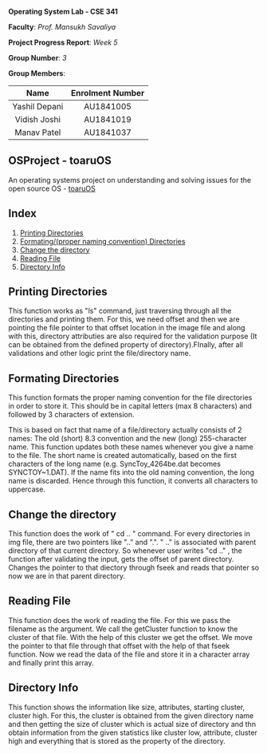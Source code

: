 **Operating System Lab - CSE 341**

**Faculty**: *Prof. Mansukh Savaliya*

**Project Progress Report**: *Week 5*

**Group Number**: *3*

**Group Members**:

|     Name      | Enrolment Number |
| :-----------: | :--------------: |
| Yashil Depani |    AU1841005     |
| Vidish Joshi  |    AU1841019     |
|  Manav Patel  |    AU1841037     |



## OSProject - toaruOS

An operating systems project on understanding and solving issues for the open source OS - [toaruOS](https://github.com/klange/toaruos)


##  Index

1. [Printing Directories](#Printing-Directoryies)
2. [Formating/(proper naming convention) Directories](#Formating-Directories)
3. [Change the directory](#change-the-directory)
4. [Reading File](#Reading-File)
5. [Directory Info](#Directory-Info)

## Printing Directories

This function works as "ls" command, just traversing through all the directories and printing them. For this, we need offset and then we are pointing the file pointer to that offset location in the image file and along with this, directory attributies are also required for the validation purpose (It can be obtained from the defined property of directory).FInally, after all validations and other logic print the file/directory name. 

## Formating Directories

This function formats the proper naming convention for the file directories in order to store it. This should be in capital letters (max 8 characters) and followed by 3 characters of extension. 

This is based on fact that name of a file/directory actually consists of 2 names: The old (short) 8.3 convention and the new (long) 255-character name. This function updates both these names whenever you give a name to the file. The short name is created automatically, based on the first characters of the long name (e.g. SyncToy_4264be.dat becomes SYNCTOY~1.DAT). If the name fits into the old naming convention, the long name is discarded.
Hence through this function, it converts all characters to uppercase.

## Change the directory

This function does the work of " cd .. " command. For every directories in img file, there are two pointers like ".." and ".". " .." is associated with parent directory of that current directory. So whenever user writes "cd .." , the function after validating the input, gets the offset of parent directory. Changes the pointer to that diectory through fseek and reads that pointer so now we are in that parent directory.

## Reading File

This function does the work of reading the file. For this we pass the filename as the argument. We call the getCluster function to know the cluster of that file. With the help of this cluster we get the offset. We move the pointer to that file through that offset with the help of that fseek function. Now we read the data of the file and store it in a character array and finally print this array.

## Directory Info

This function shows the information like size, attributes, starting cluster, cluster high. For this, the cluster is obtained from the given directory name and then getting the size of cluster which is actual size of directory and thn obtain information from the given statistics like cluster low, attribute, cluster high and everything that is stored as the property of the directory.

